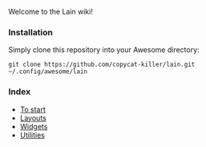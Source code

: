 Welcome to the Lain wiki!

### Installation

Simply clone this repository into your Awesome directory:

    git clone https://github.com/copycat-killer/lain.git ~/.config/awesome/lain

### Index

- [To start](https://github.com/copycat-killer/lain/wiki/To-start)
- [Layouts](https://github.com/copycat-killer/lain/wiki/Layouts)
- [Widgets](https://github.com/copycat-killer/lain/wiki/Widgets)
- [Utilities](https://github.com/copycat-killer/lain/wiki/Utilities)